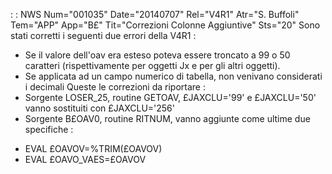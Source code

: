  :  : NWS Num="001035" Date="20140707" Rel="V4R1" Atr="S. Buffoli" Tem="APP" App="B£" Tit="Correzioni Colonne Aggiuntive" Sts="20"
Sono stati corretti i seguenti due errori della V4R1 : 
* Se il valore dell'oav era esteso poteva essere troncato a 99 o 50 caratteri (rispettivamente per
oggetti Jx e per gli altri oggetti).
* Se applicata ad un campo numerico di tabella, non venivano considerati i decimali 
Queste le correzioni da riportare : 
* Sorgente LOSER_25, routine GETOAV, £JAXCLU='99' e £JAXCLU='50' vanno sostituiti con £JAXCLU='256'
* Sorgente B£OAV0, routine RITNUM, vanno aggiunte come ultime due specifiche : 
- EVAL      £OAVOV=%TRIM(£OAVOV)
- EVAL      £OAVO_VAES=£OAVOV

